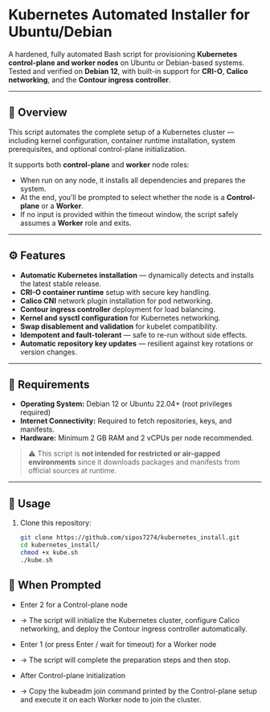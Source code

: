 # Kubernetes Automated Installer for Ubuntu/Debian

A hardened, fully automated Bash script for provisioning **Kubernetes control-plane and worker nodes** on Ubuntu or Debian-based systems.  
Tested and verified on **Debian 12**, with built-in support for **CRI-O**, **Calico networking**, and the **Contour ingress controller**.

---

## 🧩 Overview

This script automates the complete setup of a Kubernetes cluster — including kernel configuration, container runtime installation, system prerequisites, and optional control-plane initialization.

It supports both **control-plane** and **worker** node roles:
- When run on any node, it installs all dependencies and prepares the system.
- At the end, you’ll be prompted to select whether the node is a **Control-plane** or a **Worker**.
- If no input is provided within the timeout window, the script safely assumes a **Worker** role and exits.

---

## ⚙️ Features

- **Automatic Kubernetes installation** — dynamically detects and installs the latest stable release.
- **CRI-O container runtime** setup with secure key handling.
- **Calico CNI** network plugin installation for pod networking.
- **Contour ingress controller** deployment for load balancing.
- **Kernel and sysctl configuration** for Kubernetes networking.
- **Swap disablement and validation** for kubelet compatibility.
- **Idempotent and fault-tolerant** — safe to re-run without side effects.
- **Automatic repository key updates** — resilient against key rotations or version changes.

---

## 🧱 Requirements

- **Operating System:** Debian 12 or Ubuntu 22.04+ (root privileges required)
- **Internet Connectivity:** Required to fetch repositories, keys, and manifests.
- **Hardware:** Minimum 2 GB RAM and 2 vCPUs per node recommended.

> ⚠️ This script is **not intended for restricted or air-gapped environments** since it downloads packages and manifests from official sources at runtime.

---

## 🚀 Usage

1. Clone this repository:
   ```bash
   git clone https://github.com/sipos7274/kubernetes_install.git
   cd kubernetes_install/
   chmod +x kube.sh
   ./kube.sh
   
## 🧭 When Prompted

- Enter 2 for a Control-plane node
- → The script will initialize the Kubernetes cluster, configure Calico networking, and deploy the Contour ingress controller automatically.

- Enter 1 (or press Enter / wait for timeout) for a Worker node
- → The script will complete the preparation steps and then stop.

- After Control-plane initialization
- → Copy the kubeadm join command printed by the Control-plane setup and execute it on each Worker node to join the cluster.
